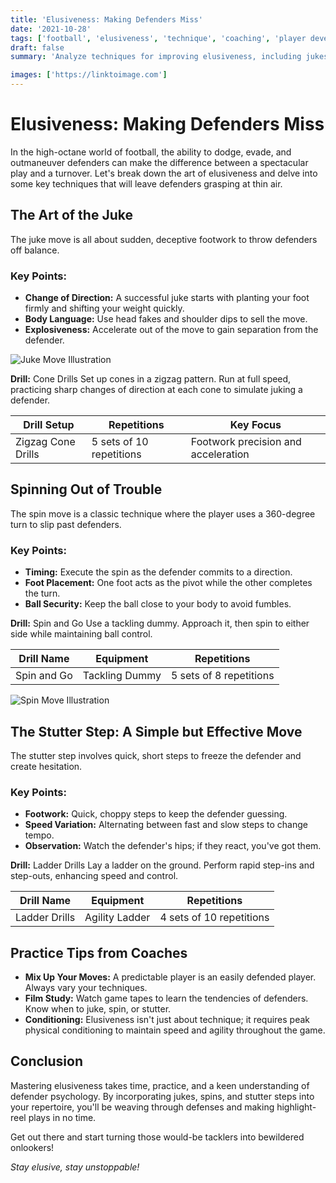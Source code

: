 ```yaml
---
title: 'Elusiveness: Making Defenders Miss'
date: '2021-10-28'
tags: ['football', 'elusiveness', 'technique', 'coaching', 'player development']
draft: false
summary: 'Analyze techniques for improving elusiveness, including jukes, spins, and stutter steps to evade defenders in football.'

images: ['https://linktoimage.com']
---
```


# Elusiveness: Making Defenders Miss

In the high-octane world of football, the ability to dodge, evade, and outmaneuver defenders can make the difference between a spectacular play and a turnover. Let's break down the art of elusiveness and delve into some key techniques that will leave defenders grasping at thin air.

## The Art of the Juke

The juke move is all about sudden, deceptive footwork to throw defenders off balance.

### Key Points:
- **Change of Direction:** A successful juke starts with planting your foot firmly and shifting your weight quickly.
- **Body Language:** Use head fakes and shoulder dips to sell the move.
- **Explosiveness:** Accelerate out of the move to gain separation from the defender.

![Juke Move Illustration](https://linktoimage.com)

**Drill:** Cone Drills
Set up cones in a zigzag pattern. Run at full speed, practicing sharp changes of direction at each cone to simulate juking a defender.

| Drill Setup        | Repetitions               | Key Focus                           |
|--------------------|---------------------------|-------------------------------------|
| Zigzag Cone Drills | 5 sets of 10 repetitions  | Footwork precision and acceleration |

## Spinning Out of Trouble

The spin move is a classic technique where the player uses a 360-degree turn to slip past defenders.

### Key Points:
- **Timing:** Execute the spin as the defender commits to a direction.
- **Foot Placement:** One foot acts as the pivot while the other completes the turn.
- **Ball Security:** Keep the ball close to your body to avoid fumbles.

**Drill:** Spin and Go
Use a tackling dummy. Approach it, then spin to either side while maintaining ball control.

| Drill Name         | Equipment                 | Repetitions               |
|--------------------|---------------------------|---------------------------|
| Spin and Go        | Tackling Dummy            | 5 sets of 8 repetitions   |

![Spin Move Illustration](https://linktoimage.com)

## The Stutter Step: A Simple but Effective Move

The stutter step involves quick, short steps to freeze the defender and create hesitation.

### Key Points:
- **Footwork:** Quick, choppy steps to keep the defender guessing.
- **Speed Variation:** Alternating between fast and slow steps to change tempo.
- **Observation:** Watch the defender's hips; if they react, you've got them.

**Drill:** Ladder Drills
Lay a ladder on the ground. Perform rapid step-ins and step-outs, enhancing speed and control.

| Drill Name         | Equipment                 | Repetitions               |
|--------------------|---------------------------|---------------------------|
| Ladder Drills      | Agility Ladder            | 4 sets of 10 repetitions  |

## Practice Tips from Coaches

- **Mix Up Your Moves:** A predictable player is an easily defended player. Always vary your techniques.
- **Film Study:** Watch game tapes to learn the tendencies of defenders. Know when to juke, spin, or stutter.
- **Conditioning:** Elusiveness isn't just about technique; it requires peak physical conditioning to maintain speed and agility throughout the game.

## Conclusion

Mastering elusiveness takes time, practice, and a keen understanding of defender psychology. By incorporating jukes, spins, and stutter steps into your repertoire, you'll be weaving through defenses and making highlight-reel plays in no time.

Get out there and start turning those would-be tacklers into bewildered onlookers!

*Stay elusive, stay unstoppable!*

```